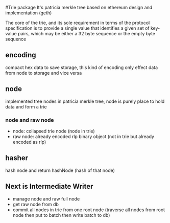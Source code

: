 #Trie package
It's patricia merkle tree based on ethereum design and implementation (geth)

The core of the trie, and its sole requirement in terms of the protocol specification is 
to provide a single value that identifies a given set of key-value pairs,
which may be either a 32 byte sequence or the empty byte sequence
## encoding
compact hex data to save storage, this kind of encoding only effect data from node to storage and vice versa
## node
implemented tree nodes in patricia merkle tree, node is purely place to hold data and form a trie

### node and raw node
- node: collapsed trie node (node in trie)
- raw node: already encoded rlp binary object (not in trie but already encoded as rlp)

## hasher
hash node and return hashNode (hash of that node)

## Next is Intermediate Writer
- manage node and raw full node
- get raw node from db
- commit all nodes in trie from one root node (traverse all nodes from root node then put to batch then write batch to db)
